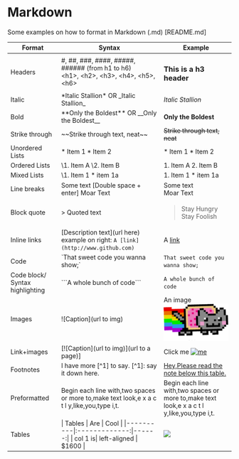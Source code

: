 # Markdown
Some examples on how to format in Markdown (.md) [README.md]

| Format            | Syntax                                                      | Example |
| ------            |-----                                                        |-----    |
| Headers 	        | \#, \##, \###, \####, \#####, \###### (from h1 to h6)                                                                                                         <br> \<h1>, \<h2>, \<h3>, \<h4>, \<h5>, \<h6>                     |  <h3>This is a h3 header</h3>	|
| Italic  	        | \*Italic Stallion\*  OR \_Italic Stallion\_	                | *Italic Stallion* 	|
| Bold  	          | \*\*Only the Boldest\*\* 	OR \_\_Only the Boldest\_\_       | **Only the Boldest** 	|
| Strike through 	  | \~~Strike through text, neat\~~ 	                          | ~~Strike through text, neat~~ 	|
| Unordered Lists 	| \* Item 1     \* Item 2 	                                  | * Item 1     * Item 2 	|
| Ordered Lists 	  | \1. Item A    \2. Item B	                                  | 1. Item A    2. Item B  	|
| Mixed Lists 	    | \1. Item 1      \* item 1a 	                                | 1. Item 1    * item 1a 		|
| Line breaks 	    | Some text [Double space + enter] 	Moar Text                 | Some text  <br>  Moar Text 	|
| Block quote 	    | \> Quoted text 	                                            |  <blockquote>Stay Hungry Stay Foolish</blockquote> 	|
| Inline links 	    | \[Description text\](url here) <br> example on right: `A [link](http://www.github.com)`  	| A [link](http://www.github.com) 	|
| Code 	            | \`That sweet code you wanna show;\` 	                      | `That sweet code you wanna show;` 	|
| Code block/ Syntax highlighting 	| \`\`\`A whole bunch of code\`\`\` 	        |  ```A whole bunch of code``` 	|
| Images 	          | \![Caption\](url to img) 	                                  | An image ![image](/images/nyancat.png) 	|
| Link+images 	    | \[\![Caption\](url to img)\](url to a page)\] 	            | Click me [![me](http://i.imgur.com/hRLuez2.png)](https://www.youtube.com) 	|
| Footnotes  	      | I have more \[^1\] to say.   \[^1\]: say it down here. 	    | <a href="#section1">Hey,Please read the note below this table.  	|
| Preformatted 	    | Begin each line with,two spaces or more to,make text look,e x a c t l y,like,you,type i,t. 	|   Begin each line with,two spaces or more to,make text look,e x a c t l y,like,you,type i,t. 	|
| Tables 	          | \| Tables   \|      Are      \|  Cool \| \|\----------\|\:\-------------\:\|------\:\| \| col 1 is\|  left-aligned \| $1600 \| | ![](http://i.imgur.com/EItt7mh.png) |
